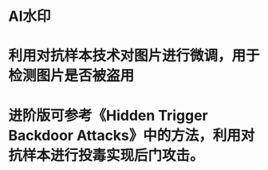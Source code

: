 # AI水印
# 利用对抗样本技术对图片进行微调，用于检测图片是否被盗用
# 进阶版可参考《Hidden Trigger Backdoor Attacks》中的方法，利用对抗样本进行投毒实现后门攻击。
